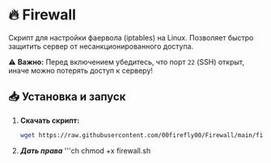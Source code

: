 # 🔥 Firewall  

Скрипт для настройки фаервола (iptables) на Linux. Позволяет быстро защитить сервер от несанкционированного доступа.  

⚠ **Важно:** Перед включением убедитесь, что порт `22` (SSH) открыт, иначе можно потерять доступ к серверу!  

## 📥 Установка и запуск  

1. **Скачать скрипт:**  
   ```sh
   wget https://raw.githubusercontent.com/00firefly00/Firewall/main/firewall.sh
2. ***Дать права***
    '''ch
    chmod +x firewall.sh
